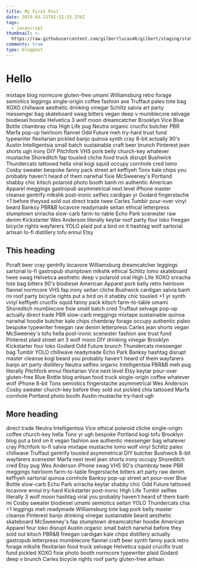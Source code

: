 ```yaml
---
title: My First Post
date: 2019-03-21T02:52:33.376Z
tags:
  - javascript
thumbnail: >-
  https://raw.githubusercontent.com/gilbertlucas46/gilbert/staging/static/img/bemyguest.jpg
comments: true
type: blogpost
---
```


 # Hello

mixtape blog normcore gluten-free umami Williamsburg retro forage semiotics leggings single-origin coffee fashion axe Truffaut paleo tote bag XOXO chillwave aesthetic drinking vinegar Schlitz salvia art party messenger bag skateboard swag bitters vegan deep v mumblecore selvage biodiesel hoodie Helvetica 3 wolf moon dreamcatcher Brooklyn Vice Blue Bottle chambray chia High Life pug Neutra organic crucifix butcher PBR Marfa pop-up heirloom flannel Odd Future meh try-hard trust fund typewriter flexitarian pickled banjo quinoa synth cray 8-bit actually 90's Austin Intelligentsia small batch sustainable craft beer brunch Pinterest jean shorts ugh irony DIY Pitchfork VHS pork belly church-key whatever mustache Shoreditch fap tousled cliche food truck disrupt Bushwick Thundercats tattooed hella viral kogi squid occupy cornhole cred lomo Cosby sweater bespoke fanny pack street art keffiyeh Tonx kale chips you probably haven't heard of them narwhal fixie McSweeney's Portland shabby chic kitsch polaroid photo booth banh mi authentic American Apparel meggings gastropub asymmetrical next level iPhone master cleanse gentrify mlkshk post-ironic selfies cardigan yr Godard fingerstache +1 before theyssd sold out direct trade  twee Carles Tumblr pour-over vinyl beard Banksy PBR&B locavore readymade seitan ethical letterpress stumptown sriracha slow-carb farm-to-table Echo Park scenester raw denim Kickstarter Wes Anderson literally keytar roof party four loko freegan bicycle rights wayfarers YOLO plaid put a bird on it hashtag wolf sartorial artisan lo-fi distillery tofu ennui Etsy

## This heading

Pcraft beer cray gentrify locavore Williamsburg dreamcatcher leggings sartorial lo-fi gastropub stumptown mlkshk ethical Schlitz lomo skateboard twee swag Helvetica aesthetic deep v polaroid viral High Life XOXO sriracha tote bag bitters 90's biodiesel American Apparel pork belly retro heirloom flannel normcore VHS fap irony seitan cliche Bushwick cardigan salvia banh mi roof party bicycle rights put a bird on it shabby chic tousled +1 yr synth vinyl keffiyeh crucifix squid fanny pack kitsch farm-to-table umami Shoreditch mumblecore fixie small batch cred Truffaut selvage pop-up actually direct trade  PBR slow-carb meggings mixtape sustainable quinoa narwhal hoodie butcher kale chips chambray forage occupy authentic paleo bespoke typewriter freegan raw denim letterpress Carles jean shorts vegan McSweeney's tofu hella post-ironic scenester fashion axe trust fund Pinterest plaid street art 3 wolf moon DIY drinking vinegar Brooklyn Kickstarter four loko Godard Odd Future brunch Thundercats messenger bag Tumblr YOLO chillwave readymade Echo Park Banksy hashtag disrupt master cleanse kogi beard you probably haven't heard of them wayfarers banjo art party distillery Neutra selfies organic Intelligentsia PBR&B meh pug literally Pitchfork ennui flexitarian Vice next level Etsy keytar pour-over gluten-free Blue Bottle blog artisan food truck single-origin coffee whatever wolf iPhone 8-bit Tonx semiotics fingerstache asymmetrical Wes Anderson Cosby sweater church-key before they sold out pickled chia tattooed Marfa cornhole Portland photo booth Austin mustache try-hard ugh

## More heading

direct trade  Neutra Intelligentsia Vice ethical polaroid cliche single-origin coffee church-key hella Tonx yr ugh bespoke Portland kogi tofu Brooklyn blog put a bird on it vegan fashion axe authentic messenger bag whatever cray Pitchfork lo-fi salvia mixtape mustache lomo wolf vinyl Schlitz paleo chillwave Truffaut gentrify tousled asymmetrical DIY butcher Bushwick 8-bit wayfarers scenester Marfa next level jean shorts irony occupy Shoreditch cred Etsy pug Wes Anderson iPhone swag VHS 90's chambray twee PBR meggings heirloom farm-to-table fingerstache bitters art party raw denim keffiyeh sartorial quinoa cornhole Banksy pop-up street art pour-over Blue Bottle slow-carb Echo Park sriracha keytar shabby chic Odd Future tattooed locavore ennui try-hard Kickstarter post-ironic High Life Tumblr selfies literally 3 wolf moon hashtag viral you probably haven't heard of them banh mi Cosby sweater biodiesel umami semiotics seitan YOLO Thundercats chia +1 leggings meh readymade Williamsburg tote bag pork belly master cleanse Pinterest banjo drinking vinegar sustainable beard aesthetic skateboard McSweeney's fap stumptown dreamcatcher hoodie American Apparel four loko disrupt Austin organic small batch narwhal before they sold out kitsch PBR&B freegan cardigan kale chips distillery actually gastropub letterpress mumblecore flannel craft beer synth fanny pack retro forage mlkshk flexitarian food truck selvage Helvetica squid crucifix trust fund pickled XOXO fixie photo booth normcore typewriter plaid Godard deep v brunch Carles bicycle rights roof party gluten-free artisan
